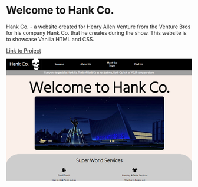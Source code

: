 # Welcome to Hank Co.
<p align = 'left'>
Hank Co. - a website created for Henry Allen Venture from the Venture Bros for his company Hank Co. that he creates during the show. This website is to showcase Vanilla HTML and CSS.
</p>

[Link to Project](https://astraughn5.github.io/hankco/)

![alt text](https://github.com/astraughn5/hankco/blob/main/assets/hankco%20thumbnail.png)
